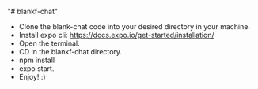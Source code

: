 "# blankf-chat" 

- Clone the blank-chat code into your desired directory in your machine.
- Install expo cli: https://docs.expo.io/get-started/installation/
- Open the terminal.
- CD in the blankf-chat directory.
- npm install
- expo start.
- Enjoy! :)
